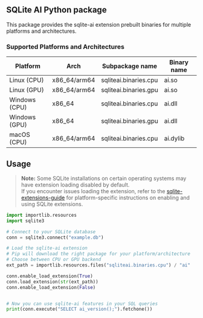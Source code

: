 ## SQLite AI Python package

This package provides the sqlite-ai extension prebuilt binaries for multiple platforms and architectures.

### Supported Platforms and Architectures

| Platform      | Arch         | Subpackage name         | Binary name |
| ------------- | ------------ | ----------------------- | ----------- |
| Linux (CPU)   | x86_64/arm64 | sqliteai.binaries.cpu   | ai.so       |
| Linux (GPU)   | x86_64/arm64 | sqliteai.binaries.gpu   | ai.so       |
| Windows (CPU) | x86_64       | sqliteai.binaries.cpu   | ai.dll      |
| Windows (GPU) | x86_64       | sqliteai.binaries.gpu   | ai.dll      |
| macOS (CPU)   | x86_64/arm64 | sqliteai.binaries.cpu   | ai.dylib    |

## Usage

> **Note:** Some SQLite installations on certain operating systems may have extension loading disabled by default.   
If you encounter issues loading the extension, refer to the [sqlite-extensions-guide](https://github.com/sqliteai/sqlite-extensions-guide/) for platform-specific instructions on enabling and using SQLite extensions.

```python
import importlib.resources
import sqlite3

# Connect to your SQLite database
conn = sqlite3.connect("example.db")

# Load the sqlite-ai extension
# Pip will download the right package for your platform/architecture
# Choose between CPU or GPU backend
ext_path = importlib.resources.files("sqliteai.binaries.cpu") / "ai"

conn.enable_load_extension(True)
conn.load_extension(str(ext_path))
conn.enable_load_extension(False)


# Now you can use sqlite-ai features in your SQL queries
print(conn.execute("SELECT ai_version();").fetchone())
```